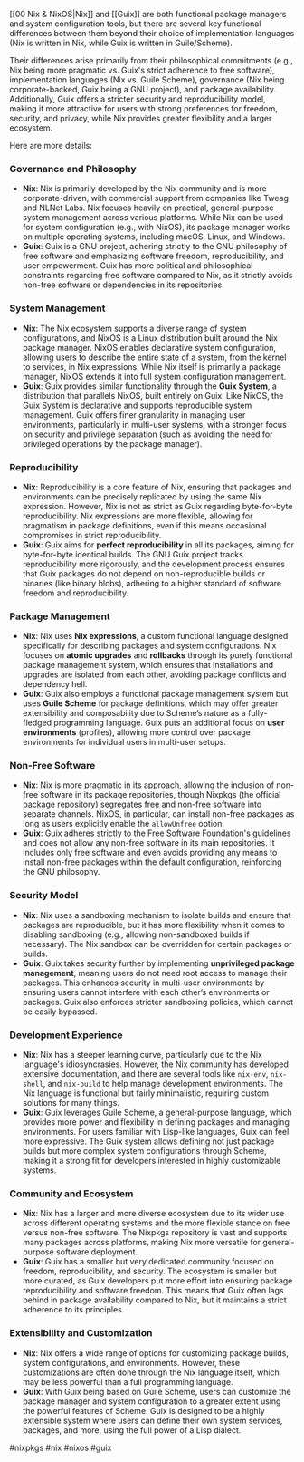 [[00 Nix & NixOS|Nix]] and [[Guix]] are both functional package managers and system configuration tools, but there are several key functional differences between them beyond their choice of implementation languages (Nix is written in Nix, while Guix is written in Guile/Scheme).

Their differences arise primarily from their philosophical commitments (e.g., Nix being more pragmatic vs. Guix's strict adherence to free software), implementation languages (Nix vs. Guile Scheme), governance (Nix being corporate-backed, Guix being a GNU project), and package availability. Additionally, Guix offers a stricter security and reproducibility model, making it more attractive for users with strong preferences for freedom, security, and privacy, while Nix provides greater flexibility and a larger ecosystem.

Here are more details:

### Governance and Philosophy
- **Nix**: Nix is primarily developed by the Nix community and is more corporate-driven, with commercial support from companies like Tweag and NLNet Labs. Nix focuses heavily on practical, general-purpose system management across various platforms. While Nix can be used for system configuration (e.g., with NixOS), its package manager works on multiple operating systems, including macOS, Linux, and Windows.
- **Guix**: Guix is a GNU project, adhering strictly to the GNU philosophy of free software and emphasizing software freedom, reproducibility, and user empowerment. Guix has more political and philosophical constraints regarding free software compared to Nix, as it strictly avoids non-free software or dependencies in its repositories.

### System Management
- **Nix**: The Nix ecosystem supports a diverse range of system configurations, and NixOS is a Linux distribution built around the Nix package manager. NixOS enables declarative system configuration, allowing users to describe the entire state of a system, from the kernel to services, in Nix expressions. While Nix itself is primarily a package manager, NixOS extends it into full system configuration management.
- **Guix**: Guix provides similar functionality through the **Guix System**, a distribution that parallels NixOS, built entirely on Guix. Like NixOS, the Guix System is declarative and supports reproducible system management. Guix offers finer granularity in managing user environments, particularly in multi-user systems, with a stronger focus on security and privilege separation (such as avoiding the need for privileged operations by the package manager).

### Reproducibility
- **Nix**: Reproducibility is a core feature of Nix, ensuring that packages and environments can be precisely replicated by using the same Nix expression. However, Nix is not as strict as Guix regarding byte-for-byte reproducibility. Nix expressions are more flexible, allowing for pragmatism in package definitions, even if this means occasional compromises in strict reproducibility.
- **Guix**: Guix aims for **perfect reproducibility** in all its packages, aiming for byte-for-byte identical builds. The GNU Guix project tracks reproducibility more rigorously, and the development process ensures that Guix packages do not depend on non-reproducible builds or binaries (like binary blobs), adhering to a higher standard of software freedom and reproducibility.

### Package Management
- **Nix**: Nix uses **Nix expressions**, a custom functional language designed specifically for describing packages and system configurations. Nix focuses on **atomic upgrades** and **rollbacks** through its purely functional package management system, which ensures that installations and upgrades are isolated from each other, avoiding package conflicts and dependency hell.
- **Guix**: Guix also employs a functional package management system but uses **Guile Scheme** for package definitions, which may offer greater extensibility and composability due to Scheme’s nature as a fully-fledged programming language. Guix puts an additional focus on **user environments** (profiles), allowing more control over package environments for individual users in multi-user setups.

### Non-Free Software
- **Nix**: Nix is more pragmatic in its approach, allowing the inclusion of non-free software in its package repositories, though Nixpkgs (the official package repository) segregates free and non-free software into separate channels. NixOS, in particular, can install non-free packages as long as users explicitly enable the `allowUnfree` option.
- **Guix**: Guix adheres strictly to the Free Software Foundation's guidelines and does not allow any non-free software in its main repositories. It includes only free software and even avoids providing any means to install non-free packages within the default configuration, reinforcing the GNU philosophy.

### Security Model
- **Nix**: Nix uses a sandboxing mechanism to isolate builds and ensure that packages are reproducible, but it has more flexibility when it comes to disabling sandboxing (e.g., allowing non-sandboxed builds if necessary). The Nix sandbox can be overridden for certain packages or builds.
- **Guix**: Guix takes security further by implementing **unprivileged package management**, meaning users do not need root access to manage their packages. This enhances security in multi-user environments by ensuring users cannot interfere with each other’s environments or packages. Guix also enforces stricter sandboxing policies, which cannot be easily bypassed.

### Development Experience
- **Nix**: Nix has a steeper learning curve, particularly due to the Nix language's idiosyncrasies. However, the Nix community has developed extensive documentation, and there are several tools like `nix-env`, `nix-shell`, and `nix-build` to help manage development environments. The Nix language is functional but fairly minimalistic, requiring custom solutions for many things.
- **Guix**: Guix leverages Guile Scheme, a general-purpose language, which provides more power and flexibility in defining packages and managing environments. For users familiar with Lisp-like languages, Guix can feel more expressive. The Guix system allows defining not just package builds but more complex system configurations through Scheme, making it a strong fit for developers interested in highly customizable systems.

### Community and Ecosystem
- **Nix**: Nix has a larger and more diverse ecosystem due to its wider use across different operating systems and the more flexible stance on free versus non-free software. The Nixpkgs repository is vast and supports many packages across platforms, making Nix more versatile for general-purpose software deployment.
- **Guix**: Guix has a smaller but very dedicated community focused on freedom, reproducibility, and security. The ecosystem is smaller but more curated, as Guix developers put more effort into ensuring package reproducibility and software freedom. This means that Guix often lags behind in package availability compared to Nix, but it maintains a strict adherence to its principles.

### Extensibility and Customization
- **Nix**: Nix offers a wide range of options for customizing package builds, system configurations, and environments. However, these customizations are often done through the Nix language itself, which may be less powerful than a full programming language.
- **Guix**: With Guix being based on Guile Scheme, users can customize the package manager and system configuration to a greater extent using the powerful features of Scheme. Guix is designed to be a highly extensible system where users can define their own system services, packages, and more, using the full power of a Lisp dialect.

<!-- Keywords -->
#nixpkgs #nix #nixos #guix
<!-- /Keywords -->
